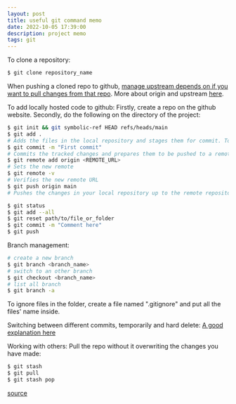 ```yaml
---
layout: post
title: useful git command memo
date: 2022-10-05 17:39:00
description: project memo
tags: git
---
```


To clone a repository: 
```bash
$ git clone repository_name
```
When pushing a cloned repo to github, [manage upstream depends on if you want to pull changes from that repo](https://stackoverflow.com/questions/18200248/cloning-a-repo-from-someone-elses-github-and-pushing-it-to-a-repo-on-my-github). More about origin and upstream [here](https://stackoverflow.com/questions/9257533/what-is-the-difference-between-origin-and-upstream-on-github).

To add locally hosted code to github: 
Firstly, create a repo on the github website. 
Secondly, do the following on the directory of the project: 
``` bash
$ git init && git symbolic-ref HEAD refs/heads/main
$ git add .
# Adds the files in the local repository and stages them for commit. To unstage a file or a folder, use 'git reset YOUR-FILE-OR-FOLDER'.
$ git commit -m "First commit"
# Commits the tracked changes and prepares them to be pushed to a remote repository. To remove this commit and modify the file, use 'git reset --soft HEAD~1' and commit and add the file again.
$ git remote add origin <REMOTE_URL>
# Sets the new remote
$ git remote -v
# Verifies the new remote URL
$ git push origin main
# Pushes the changes in your local repository up to the remote repository you specified as the origin
```

``` bash
$ git status
$ git add --all
$ git reset path/to/file_or_folder
$ git commit -m "Comment here"
$ git push
```

Branch management:
```bash
# create a new branch
$ git branch <branch_name>
# switch to an other branch
$ git checkout <branch_name>
# list all branch
$ git branch -a
```

To ignore files in the folder, create a file named ".gitignore" and put all the files' name inside.

Switching between different commits, temporarily and hard delete:
[A good explanation here](https://stackoverflow.com/questions/4114095/how-do-i-revert-a-git-repository-to-a-previous-commit)

Working with others:
Pull the repo without it overwriting the changes you have made:
```bash
$ git stash
$ git pull
$ git stash pop
```
[source](https://stackoverflow.com/questions/19216411/how-do-i-pull-files-from-remote-without-overwriting-local-files)